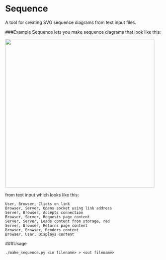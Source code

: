 # Sequence
A tool for creating SVG sequence diagrams from text input files.

###Example
Sequence lets you make sequence diagrams that look like this:

<img src="http://jasonreisman.github.io/sequence/test.png" width="480">

from text input which looks like this:
```
User, Browser, Clicks on link
Browser, Server, Opens socket using link address
Server, Browser, Accepts connection
Browser, Server, Requests page content
Server, Server, Loads content from storage, red
Server, Browser, Returns page content
Browser, Browser, Renders content
Browser, User, Displays content
```
###Usage
```
./make_sequence.py <in filename> > <out filename>
```
